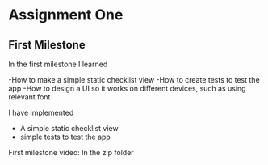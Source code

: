 #  Assignment One

## First Milestone

In the first milestone I learned

-How to make a simple static checklist view
-How to create tests to test the app
-How to design a UI so it works on different devices, such as using relevant font

I have implemented
- A simple static checklist view
- simple tests to test the app

First milestone video:
In the zip folder
